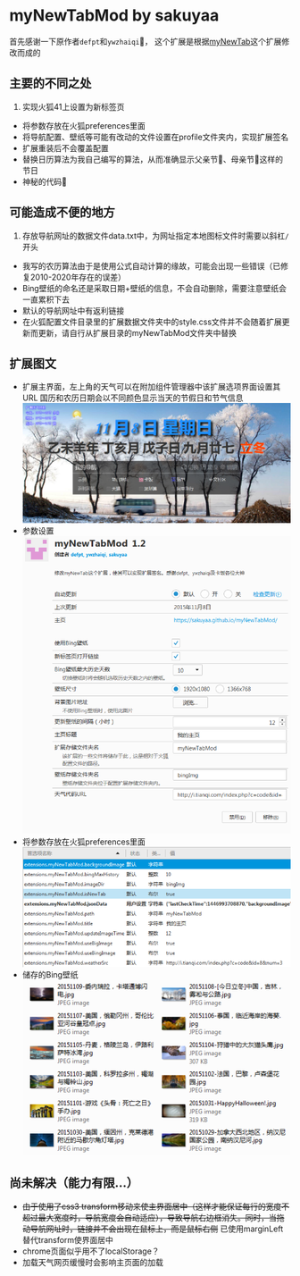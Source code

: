 # myNewTabMod by sakuyaa

首先感谢一下原作者`defpt`和`ywzhaiqi`:clap:，
这个扩展是根据[myNewTab](http://bbs.kafan.cn/thread-1759418-1-1.html)这个扩展修改而成的

## 主要的不同之处
1. 实现火狐41上设置为新标签页
* 将参数存放在火狐preferences里面
* 将导航配置、壁纸等可能有改动的文件设置在profile文件夹内，实现扩展签名
* 扩展重装后不会覆盖配置
* 替换日历算法为我自己编写的算法，从而准确显示父亲节:man:、母亲节:woman:这样的节日
* 神秘的代码:underage:

## 可能造成不便的地方
1. 存放导航网址的数据文件data.txt中，为网址指定本地图标文件时需要以斜杠`/`开头
* 我写的农历算法由于是使用公式自动计算的缘故，可能会出现一些错误（已修复2010-2020年存在的误差）
* Bing壁纸的命名还是采取日期+壁纸的信息，不会自动删除，需要注意壁纸会一直累积下去
* 默认的导航网址中有返利链接
* 在火狐配置文件目录里的扩展数据文件夹中的style.css文件并不会随着扩展更新而更新，请自行从扩展目录的myNewTabMod文件夹中替换

## 扩展图文
* 扩展主界面，左上角的天气可以在附加组件管理器中该扩展选项界面设置其URL
	国历和农历日期会以不同颜色显示当天的节假日和节气信息
![](https://raw.githubusercontent.com/sakuyaa/myNewTabMod/master/pic/main.png "主界面")
* 参数设置  
![](https://raw.githubusercontent.com/sakuyaa/myNewTabMod/master/pic/config.png "参数设置")
* 将参数存放在火狐preferences里面  
![](https://raw.githubusercontent.com/sakuyaa/myNewTabMod/master/pic/prefs.png "首选项")
* 储存的Bing壁纸  
![](https://raw.githubusercontent.com/sakuyaa/myNewTabMod/master/pic/bingImg.png "Bing图片")

## 尚未解决（能力有限…）
* ~~由于使用了css3 transform移动来使主界面居中（这样才能保证每行的宽度不超过最大宽度时，导航宽度会自动适应），导致导航右边框消失。同时，当拖动导航网址时，链接并不会出现在鼠标上，而是鼠标右侧~~ 已使用marginLeft替代transform使界面居中
* chrome页面似乎用不了localStorage？
* 加载天气网页缓慢时会影响主页面的加载

